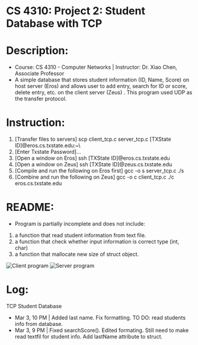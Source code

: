 # CS 4310: Project 2: Student Database with TCP
# Description:
- Course: CS 4310 - Computer Networks | Instructor: Dr. Xiao Chen, Associate Professor
- A simple database that stores student information (ID, Name, Score) on host server (Eros) and allows user to add entry, search for ID or score, delete entry, etc. on the client server (Zeus) . This program used UDP as the transfer protocol.

# Instruction:
1. [Transfer files to servers] scp client_tcp.c server_tcp.c [TXState ID]@eros.cs.txstate.edu:~\
2. [Enter Txstate Password]...
3. [Open a window on Eros] ssh [TXState ID]@eros.cs.txstate.edu
4. [Open a window on Zeus] ssh [TXState ID]@zeus.cs.txstate.edu
5. [Compile and run the following on Eros first]
gcc -o s server_tcp.c
./s
6. [Combine and run the following on Zeus]
gcc -o c client_tcp.c
./c eros.cs.txstate.edu

# README:
- Program is partially incomplete and does not include:
1. a function that read student information from text file.
2. a function that check whether input information is correct type (int, char)
3. a function that mallocate new size of struct object.

![Client program](https://i.imgur.com/Fku1Z76.png)
![Server program](https://i.imgur.com/ddNQ4iM.png)

# Log:
TCP Student Database
- Mar 3, 10 PM | Added last name. Fix formatting. TO DO: read students info from database.
- Mar 3, 9 PM | Fixed searchScore(). Edited formating. Still need to make read textfil for student info. Add lastName attribute to struct.
